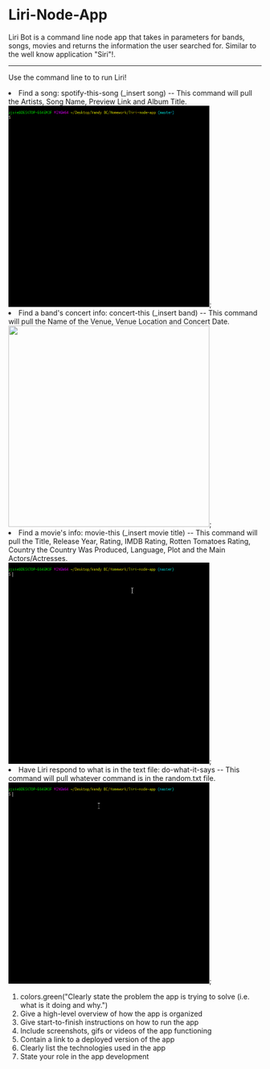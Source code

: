 # Liri-Node-App

Liri Bot is a command line node app that takes in parameters for bands, songs, movies and returns the information the user searched for. Similar to the well know application "Siri"!. 

***
Use the command line to to run Liri! 
<li>Find a song: spotify-this-song (_insert song) -- This command will pull the Artists, Song Name,  Preview Link and Album Title.</li>
    <img src = "gifs/spotify-this-song.gif" width="400" height="400">;

<li>Find a band's concert info: concert-this (_insert band) -- This command will pull the Name of the Venue, Venue Location and Concert Date.</li>
    <img src = "gifs/conert-this.gif" width="400" height="400">;
    
<li>Find a movie's info: movie-this (_insert movie title) -- This command will pull the Title, Release Year, Rating, IMDB Rating, Rotten Tomatoes Rating, Country the Country Was Produced, Language, Plot and the Main Actors/Actresses.</li>
    <img src = "gifs/movie-this.gif" width="400" height="400">;
    
<li>Have Liri respond to what is in the text file: do-what-it-says -- This command will pull whatever command is in the random.txt file.</li>
    <img src = "gifs/do-what-it-says.gif" width="400" height="400">;    



1. colors.green("Clearly state the problem the app is trying to solve (i.e. what is it doing and why.")
2. Give a high-level overview of how the app is organized
3. Give start-to-finish instructions on how to run the app
4. Include screenshots, gifs or videos of the app functioning
5. Contain a link to a deployed version of the app
6. Clearly list the technologies used in the app
7. State your role in the app development


